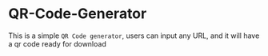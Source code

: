 # QR-Code-Generator
This is a simple `QR Code generator`, users can input any URL, and it will have a qr code ready for download
